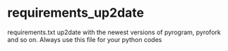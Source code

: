 # requirements_up2date
requirements.txt up2date with the newest versions of pyrogram, pyrofork and so on. Always use this file for your python codes
